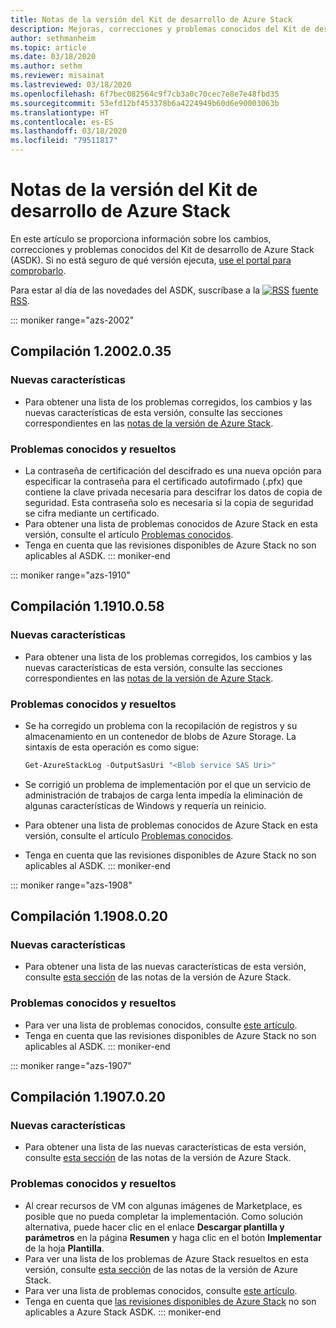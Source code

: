 ```yaml
---
title: Notas de la versión del Kit de desarrollo de Azure Stack
description: Mejoras, correcciones y problemas conocidos del Kit de desarrollo de Azure Stack (ASDK).
author: sethmanheim
ms.topic: article
ms.date: 03/18/2020
ms.author: sethm
ms.reviewer: misainat
ms.lastreviewed: 03/18/2020
ms.openlocfilehash: 6f7bec082564c9f7cb3a0c70cec7e8e7e48fbd35
ms.sourcegitcommit: 53efd12bf453378b6a4224949b60d6e90003063b
ms.translationtype: HT
ms.contentlocale: es-ES
ms.lasthandoff: 03/18/2020
ms.locfileid: "79511817"
---
```

# <a name="asdk-release-notes"></a>Notas de la versión del Kit de desarrollo de Azure Stack

En este artículo se proporciona información sobre los cambios, correcciones y problemas conocidos del Kit de desarrollo de Azure Stack (ASDK). Si no está seguro de qué versión ejecuta, [use el portal para comprobarlo](../operator/azure-stack-updates.md).

Para estar al día de las novedades del ASDK, suscríbase a la [![RSS](./media/asdk-release-notes/feed-icon-14x14.png)](https://docs.microsoft.com/api/search/rss?search=Azure+Stack+Development+Kit+release+notes&locale=en-us#) [fuente RSS](https://docs.microsoft.com/api/search/rss?search=Azure+Stack+Development+Kit+release+notes&locale=en-us#).

::: moniker range="azs-2002"
## <a name="build-12002035"></a>Compilación 1.2002.0.35

### <a name="new-features"></a>Nuevas características

- Para obtener una lista de los problemas corregidos, los cambios y las nuevas características de esta versión, consulte las secciones correspondientes en las [notas de la versión de Azure Stack](../operator/release-notes.md).

### <a name="fixed-and-known-issues"></a>Problemas conocidos y resueltos

- La contraseña de certificación del descifrado es una nueva opción para especificar la contraseña para el certificado autofirmado (.pfx) que contiene la clave privada necesaria para descifrar los datos de copia de seguridad. Esta contraseña solo es necesaria si la copia de seguridad se cifra mediante un certificado.
- Para obtener una lista de problemas conocidos de Azure Stack en esta versión, consulte el artículo [Problemas conocidos](../operator/known-issues.md).
- Tenga en cuenta que las revisiones disponibles de Azure Stack no son aplicables al ASDK.
::: moniker-end

::: moniker range="azs-1910"
## <a name="build-11910058"></a>Compilación 1.1910.0.58

### <a name="new-features"></a>Nuevas características

- Para obtener una lista de los problemas corregidos, los cambios y las nuevas características de esta versión, consulte las secciones correspondientes en las [notas de la versión de Azure Stack](../operator/release-notes.md).

### <a name="fixed-and-known-issues"></a>Problemas conocidos y resueltos

- Se ha corregido un problema con la recopilación de registros y su almacenamiento en un contenedor de blobs de Azure Storage. La sintaxis de esta operación es como sigue:

  ```powershell
  Get-AzureStackLog -OutputSasUri "<Blob service SAS Uri>"
  ``` 

- Se corrigió un problema de implementación por el que un servicio de administración de trabajos de carga lenta impedía la eliminación de algunas características de Windows y requería un reinicio.
- Para obtener una lista de problemas conocidos de Azure Stack en esta versión, consulte el artículo [Problemas conocidos](../operator/known-issues.md).
- Tenga en cuenta que las revisiones disponibles de Azure Stack no son aplicables al ASDK.
::: moniker-end

::: moniker range="azs-1908"
  
## <a name="build-11908020"></a>Compilación 1.1908.0.20

### <a name="new-features"></a>Nuevas características

- Para obtener una lista de las nuevas características de esta versión, consulte [esta sección](/azure-stack/operator/release-notes?view=azs-1908#whats-new-1) de las notas de la versión de Azure Stack.

<!-- ### Changes -->

### <a name="fixed-and-known-issues"></a>Problemas conocidos y resueltos

<!-- - For a list of Azure Stack issues fixed in this release, see [this section](/azure-stack/operator/release-notes?view=azs-1908#fixes-1) of the Azure Stack release notes. -->
- Para ver una lista de problemas conocidos, consulte [este artículo](/azure-stack/operator/known-issues?view=azs-1908).
- Tenga en cuenta que las revisiones disponibles de Azure Stack no son aplicables al ASDK.
::: moniker-end

::: moniker range="azs-1907"
## <a name="build-11907020"></a>Compilación 1.1907.0.20

### <a name="new-features"></a>Nuevas características

- Para obtener una lista de las nuevas características de esta versión, consulte [esta sección](/azure-stack/operator/release-notes?view=azs-1907#whats-in-this-update) de las notas de la versión de Azure Stack.

<!-- ### Changes -->

### <a name="fixed-and-known-issues"></a>Problemas conocidos y resueltos

- Al crear recursos de VM con algunas imágenes de Marketplace, es posible que no pueda completar la implementación. Como solución alternativa, puede hacer clic en el enlace **Descargar plantilla y parámetros** en la página **Resumen** y haga clic en el botón **Implementar** de la hoja **Plantilla**.
- Para ver una lista de los problemas de Azure Stack resueltos en esta versión, consulte [esta sección](/azure-stack/operator/release-notes?view=azs-1907#fixes-2) de las notas de la versión de Azure Stack.
- Para ver una lista de problemas conocidos, consulte [este artículo](/azure-stack/operator/known-issues?view=azs-1907).
- Tenga en cuenta que [las revisiones disponibles de Azure Stack](/azure-stack/operator/release-notes?view=azs-1907#hotfixes-2) no son aplicables a Azure Stack ASDK.
::: moniker-end
